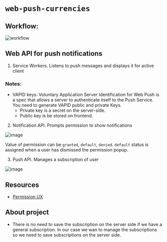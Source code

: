 # `web-push-currencies`

## Workflow:

![workflow](https://user-images.githubusercontent.com/56842420/194937213-b29909d2-e73b-447a-b3d4-f4f00e8011b5.png)

## Web API for push notifications

1. Service Workers. Listens to push messages and displays it for active client

### Notes:

- VAPID keys: Voluntary Application Server Identification for Web Push is a spec that allows a server to authenticate itself to the Push Service.
  You need to generate VAPID public and private Keys.
  - Private key is a secret on the server-side.
  - Public key is be stored on frontend.

2. Notification API. Prompts permission to show notifications

![image](https://user-images.githubusercontent.com/56842420/193760084-3bef9871-e12d-4428-b8c5-cf9e12d1af51.png)

Value of permission can be `granted`, `default`, `denied`. `default` status is assigned when a user has dismissed the permission popup.

3. Push API. Manages a subscription of user

![image](https://user-images.githubusercontent.com/56842420/193760150-9ad696a2-5e50-4547-819b-a0529a074fc7.png)

## Resources

- [Permission UX](https://web.dev/push-notifications-permissions-ux/)

## About project

- There is no need to save the subscription on the server side if we have a general subscription. In our case we wan to manage the subscriptions so we need to save subscriptions on the server side.
